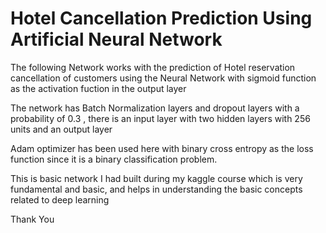 # Hotel Cancellation Prediction Using Artificial Neural Network

The following Network works with the prediction of Hotel reservation cancellation of customers using the Neural Network with sigmoid function as the activation fuction 
in the output layer

The network has Batch Normalization layers and dropout layers with a probability of 0.3 , there is an input layer with two hidden layers with 256 units and an output layer

Adam optimizer has been used here with binary cross entropy as the loss function since it is a binary classification problem.

This is basic network I had built during my kaggle course which is very fundamental and basic, and helps in understanding the basic concepts related to deep learning

Thank You

